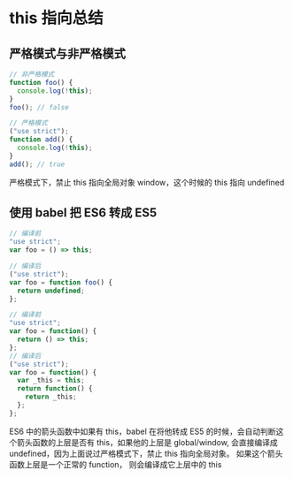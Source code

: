 # this 指向总结

## 严格模式与非严格模式

```js
// 非严格模式
function foo() {
  console.log(!this);
}
foo(); // false

// 严格模式
("use strict");
function add() {
  console.log(!this);
}
add(); // true
```

严格模式下，禁止 this 指向全局对象 window，这个时候的 this 指向 undefined

## 使用 babel 把 ES6 转成 ES5

```js
// 编译前
"use strict";
var foo = () => this;

// 编译后
("use strict");
var foo = function foo() {
  return undefined;
};
```

```js
// 编译前
"use strict";
var foo = function() {
  return () => this;
};
// 编译后
("use strict");
var foo = function() {
  var _this = this;
  return function() {
    return _this;
  };
};
```

ES6 中的箭头函数中如果有 this，babel 在将他转成 ES5 的时候，会自动判断这个箭头函数的上层是否有 this，如果他的上层是 global/window, 会直接编译成 undefined，因为上面说过严格模式下，禁止 this 指向全局对象。 如果这个箭头函数上层是一个正常的 function， 则会编译成它上层中的 this
